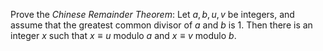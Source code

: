 Prove the $Chinese\ Remainder\ Theorem$: Let $a,b,u,v$ be integers, and assume that the greatest common divisor of $a$ and $b$ is $1$. Then there is an integer $x$ such that $x \equiv u$ modulo $a$ and $x \equiv v$ modulo $b$.